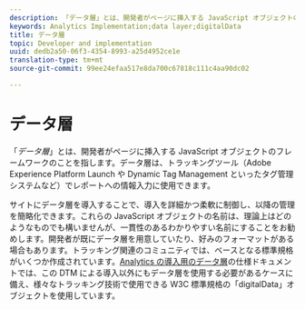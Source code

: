 ```yaml
---
description: 「データ層」とは、開発者がページに挿入する JavaScript オブジェクトのフレームワークのことを指します。
keywords: Analytics Implementation;data layer;digitalData
title: データ層
topic: Developer and implementation
uuid: dedb2a50-06f3-4354-8993-a25d4952ce1e
translation-type: tm+mt
source-git-commit: 99ee24efaa517e8da700c67818c111c4aa90dc02

---
```



# データ層

「_データ層_」とは、開発者がページに挿入する JavaScript オブジェクトのフレームワークのことを指します。データ層は、トラッキングツール（Adobe Experience Platform Launch や Dynamic Tag Management といったタグ管理システムなど）でレポートへの情報入力に使用できます。

サイトにデータ層を導入することで、導入を詳細かつ柔軟に制御し、以降の管理を簡略化できます。これらの JavaScript オブジェクトの名前は、理論上はどのようなものでも構いませんが、一貫性のあるわかりやすい名前にすることをお勧めします。開発者が既にデータ層を用意していたり、好みのフォーマットがある場合もあります。トラッキング関連のコミュニティでは、ベースとなる標準規格がいくつか作成されています。[Analytics の導入用のデータ層](assets/datalayer-documentation.pdf)の仕様ドキュメントでは、この DTM による導入以外にもデータ層を使用する必要があるケースに備え、様々なトラッキング技術で使用できる W3C 標準規格の「digitalData」オブジェクトを使用しています。

